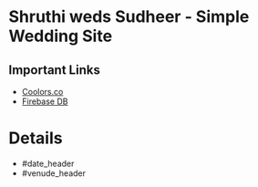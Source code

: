 # Shruthi weds Sudheer - Simple Wedding Site

## Important Links
- [Coolors.co](https://coolors.co)
- [Firebase DB](https://console.firebase.google.com)


# Details

- #date_header
- #venude_header


